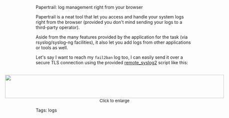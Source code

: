 Papertrail: log management right from your browser

Papertrail is a neat tool that let you access and handle your system logs right from the browser (provided you don't mind sending your logs to a third-party operator).

Aside from the many features provided by the application for the task (via rsyslog/syslog-ng facilities), it also let you add logs from other applications or tools as well.

Let's say I want to reach my `fail2ban` log too, I can easily send it over a secure TLS connection using the provided [remote\_syslog2](http://help.papertrailapp.com/kb/configuration/configuring-centralized-logging-from-text-log-files-in-unix/#remote_syslog) script like this:
<br/><br/>
<div style="display: flex; justify-content: center;">
     <a href="https://raw.githubusercontent.com/i90rr/i90rr.github.io/master/resources/img/papertrail_ds.jpeg">
     	<img src="https://raw.githubusercontent.com/i90rr/i90rr.github.io/master/resources/img/papertrail_ds.jpeg" style="width: 700px; height: 75px;">
     </a> 
</div>
<span style="margin: 0px auto; display: flex; justify-content: center; text-align: center; vertical-align: top; font-size: small;">Click to enlarge</span>

Tags: logs
